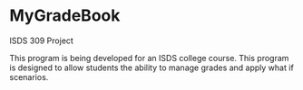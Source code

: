 MyGradeBook
===========

ISDS 309 Project

This program is being developed for an ISDS college course.
This program is designed to allow students the ability to manage grades and apply what if scenarios.